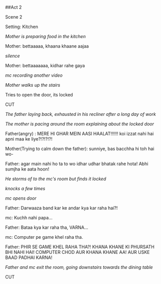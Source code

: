 ##Act 2

Scene 2

Setting: Kitchen

_Mother is preparing food in the kitchen_

Mother: bettaaaaa, khaana khaane aajaa

*silence*

Mother: bettaaaaaaa, kidhar rahe gaya

*mc recording another video*

*Mother walks up the stairs*

Tries to open the door, its locked

CUT

_The father laying back, exhausted in his recliner after a long day of work_

_The mother is pacing around the room explaining about the locked door_

Father(angry) : MERE HI GHAR MEIN AASI HAALAT!!!!!! koi izzat nahi hai apni maa ke liye?!?!?!?!

Mother(Trying to calm down the father): sunniye, bas bacchha hi toh hai wo-

Father: agar main nahi ho ta to wo idhar udhar bhatak rahe hota! Abhi sumjha ke aata hoon!

_He storms of to the mc's room but finds it locked_

_knocks a few times_

_mc opens door_

Father: Darwaaza band kar ke andar kya kar raha hai?!

mc: Kuchh nahi papa...

Father: Bataa kya kar raha tha, VARNA...

mc: Computer pe game khel raha tha.

Father: PHIR SE GAME KHEL RAHA THA?! KHANA KHANE KI PHURSATH BHI NAHI HAI! COMPUTER CHOD AUR KHANA KHANE AA! AUR USKE BAAD PADHAI KARNA!

_Father and mc exit the room, going downstairs towards the dining table_

CUT

